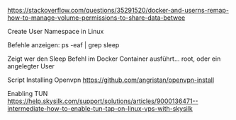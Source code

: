 https://stackoverflow.com/questions/35291520/docker-and-userns-remap-how-to-manage-volume-permissions-to-share-data-betwee

Create User Namespace in Linux

Befehle anzeigen:
ps -eaf | grep sleep

Zeigt wer den Sleep Befehl im Docker Container ausführt... root, oder ein angelegter User


Script Installing Openvpn
https://github.com/angristan/openvpn-install


Enabling TUN 
https://help.skysilk.com/support/solutions/articles/9000136471--intermediate-how-to-enable-tun-tap-on-linux-vps-with-skysilk